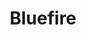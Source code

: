 ---
title: Bluefire
member_url: https://www.bluefirereader.com/index.html
geographies: ["Worldwide", "USA"]
based: ["USA"]
ig: ["interest group"] 
services: ["services provided"] 
tags: ["Reading"]
categories: ["Technology providers"]
summary: "the company which is behind Bluefire Reader, a well-known EPUB reader in the USA. Note that for now, Bluefire Reader does not rely on the Readium toolkits and does not support the LCP DRM."
press:
active: true
layout: post
showReadTime: false
showDate: false
permalink: ""
date: 
featureImage: "https://www.bluefirereader.com/images/pasted-svg-72789x9.svg?crc=169982583"
--- 